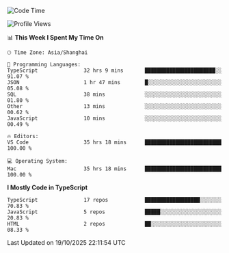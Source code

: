 <!--START_SECTION:waka-->
![Code Time](http://img.shields.io/badge/Code%20Time-8%2C524%20hrs%2043%20mins-blue)

![Profile Views](http://img.shields.io/badge/Profile%20Views-0-blue)

📊 **This Week I Spent My Time On** 

```text
🕑︎ Time Zone: Asia/Shanghai

💬 Programming Languages: 
TypeScript               32 hrs 9 mins       ███████████████████████░░   91.07 % 
JSON                     1 hr 47 mins        █░░░░░░░░░░░░░░░░░░░░░░░░   05.08 % 
SQL                      38 mins             ░░░░░░░░░░░░░░░░░░░░░░░░░   01.80 % 
Other                    13 mins             ░░░░░░░░░░░░░░░░░░░░░░░░░   00.62 % 
JavaScript               10 mins             ░░░░░░░░░░░░░░░░░░░░░░░░░   00.49 % 

🔥 Editors: 
VS Code                  35 hrs 18 mins      █████████████████████████   100.00 % 

💻 Operating System: 
Mac                      35 hrs 18 mins      █████████████████████████   100.00 % 
```

**I Mostly Code in TypeScript** 

```text
TypeScript               17 repos            ██████████████████░░░░░░░   70.83 % 
JavaScript               5 repos             █████░░░░░░░░░░░░░░░░░░░░   20.83 % 
HTML                     2 repos             ██░░░░░░░░░░░░░░░░░░░░░░░   08.33 % 
```




 Last Updated on 19/10/2025 22:11:54 UTC
<!--END_SECTION:waka-->
